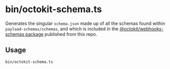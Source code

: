 # bin/octokit-schema.ts

Generates the singular `schema.json` made up of all the schemas found within
`payload-schemas/schemas`, and which is included in the [@octokit/webhooks-schemas package](https://www.npmjs.com/package/@octokit/webhooks-schemas) published from
this repo.

## Usage

    bin/octokit-schema.ts
